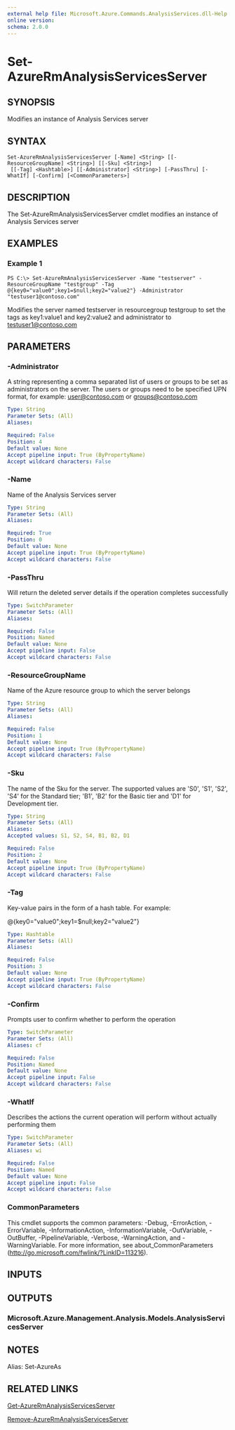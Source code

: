 ```yaml
---
external help file: Microsoft.Azure.Commands.AnalysisServices.dll-Help.xml
online version:
schema: 2.0.0
---
```


# Set-AzureRmAnalysisServicesServer

## SYNOPSIS
Modifies  an instance of Analysis Services server

## SYNTAX

```
Set-AzureRmAnalysisServicesServer [-Name] <String> [[-ResourceGroupName] <String>] [[-Sku] <String>]
 [[-Tag] <Hashtable>] [[-Administrator] <String>] [-PassThru] [-WhatIf] [-Confirm] [<CommonParameters>]
```

## DESCRIPTION
The Set-AzureRmAnalysisServicesServer cmdlet modifies an instance of Analysis Services server

## EXAMPLES

### Example 1
```
PS C:\> Set-AzureRmAnalysisServicesServer -Name "testserver" -ResourceGroupName "testgroup" -Tag @{key0="value0";key1=$null;key2="value2"} -Administrator "testuser1@contoso.com"
```

Modifies the server named testserver in resourcegroup testgroup to set the tags as key1:value1 and key2:value2 and administrator to testuser1@contoso.com

## PARAMETERS

### -Administrator
A string representing a comma separated list of users or groups to be set as administrators on the server.
The users or groups need to be specified UPN format, for example: user@contoso.com or groups@contoso.com

```yaml
Type: String
Parameter Sets: (All)
Aliases:

Required: False
Position: 4
Default value: None
Accept pipeline input: True (ByPropertyName)
Accept wildcard characters: False
```

### -Name
Name of the Analysis Services server

```yaml
Type: String
Parameter Sets: (All)
Aliases:

Required: True
Position: 0
Default value: None
Accept pipeline input: True (ByPropertyName)
Accept wildcard characters: False
```

### -PassThru
Will return the deleted server details if the operation completes successfully

```yaml
Type: SwitchParameter
Parameter Sets: (All)
Aliases:

Required: False
Position: Named
Default value: None
Accept pipeline input: False
Accept wildcard characters: False
```

### -ResourceGroupName
Name of the Azure resource group to which the server belongs

```yaml
Type: String
Parameter Sets: (All)
Aliases:

Required: False
Position: 1
Default value: None
Accept pipeline input: True (ByPropertyName)
Accept wildcard characters: False
```

### -Sku
The name of the Sku for the server.
The supported values are 'S0', 'S1', 'S2', 'S4' for the Standard tier; 'B1', 'B2' for the Basic tier and 'D1' for Development tier.

```yaml
Type: String
Parameter Sets: (All)
Aliases:
Accepted values: S1, S2, S4, B1, B2, D1

Required: False
Position: 2
Default value: None
Accept pipeline input: True (ByPropertyName)
Accept wildcard characters: False
```

### -Tag
Key-value pairs in the form of a hash table. For example:

@{key0="value0";key1=$null;key2="value2"}

```yaml
Type: Hashtable
Parameter Sets: (All)
Aliases:

Required: False
Position: 3
Default value: None
Accept pipeline input: True (ByPropertyName)
Accept wildcard characters: False
```

### -Confirm
Prompts user to confirm whether to perform the operation

```yaml
Type: SwitchParameter
Parameter Sets: (All)
Aliases: cf

Required: False
Position: Named
Default value: None
Accept pipeline input: False
Accept wildcard characters: False
```

### -WhatIf
Describes the actions the current operation will perform without actually performing them

```yaml
Type: SwitchParameter
Parameter Sets: (All)
Aliases: wi

Required: False
Position: Named
Default value: None
Accept pipeline input: False
Accept wildcard characters: False
```

### CommonParameters
This cmdlet supports the common parameters: -Debug, -ErrorAction, -ErrorVariable, -InformationAction, -InformationVariable, -OutVariable, -OutBuffer, -PipelineVariable, -Verbose, -WarningAction, and -WarningVariable. For more information, see about_CommonParameters (http://go.microsoft.com/fwlink/?LinkID=113216).

## INPUTS

## OUTPUTS

### Microsoft.Azure.Management.Analysis.Models.AnalysisServicesServer

## NOTES
Alias: Set-AzureAs

## RELATED LINKS

[Get-AzureRmAnalysisServicesServer](./Get-AzureRmAnalysisServicesServer.md)

[Remove-AzureRmAnalysisServicesServer](./Remove-AzureRmAnalysisServicesServer.md)
